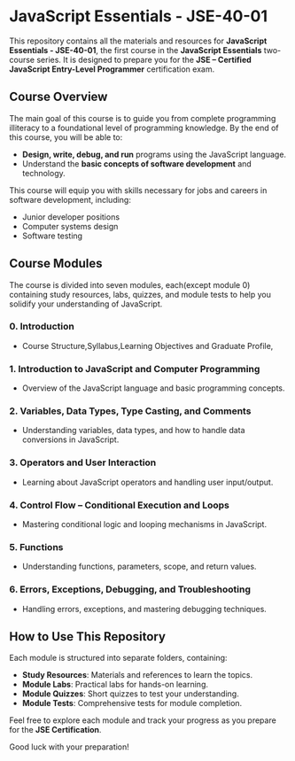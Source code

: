 # JavaScript Essentials - JSE-40-01

This repository contains all the materials and resources for **JavaScript Essentials - JSE-40-01**, the first course in the **JavaScript Essentials** two-course series. It is designed to prepare you for the **JSE – Certified JavaScript Entry-Level Programmer** certification exam.

## Course Overview

The main goal of this course is to guide you from complete programming illiteracy to a foundational level of programming knowledge. By the end of this course, you will be able to:

- **Design, write, debug, and run** programs using the JavaScript language.
- Understand the **basic concepts of software development** and technology.

This course will equip you with skills necessary for jobs and careers in software development, including:

- Junior developer positions
- Computer systems design
- Software testing

## Course Modules

The course is divided into seven modules, each(except module 0) containing study resources, labs, quizzes, and module tests to help you solidify your understanding of JavaScript.

### 0. Introduction
- Course Structure,Syllabus,Learning Objectives and Graduate Profile,

### 1. Introduction to JavaScript and Computer Programming
- Overview of the JavaScript language and basic programming concepts.

### 2. Variables, Data Types, Type Casting, and Comments
- Understanding variables, data types, and how to handle data conversions in JavaScript.

### 3. Operators and User Interaction
- Learning about JavaScript operators and handling user input/output.

### 4. Control Flow – Conditional Execution and Loops
- Mastering conditional logic and looping mechanisms in JavaScript.

### 5. Functions
- Understanding functions, parameters, scope, and return values.

### 6. Errors, Exceptions, Debugging, and Troubleshooting
- Handling errors, exceptions, and mastering debugging techniques.

## How to Use This Repository

Each module is structured into separate folders, containing:
- **Study Resources**: Materials and references to learn the topics.
- **Module Labs**: Practical labs for hands-on learning.
- **Module Quizzes**: Short quizzes to test your understanding.
- **Module Tests**: Comprehensive tests for module completion.

Feel free to explore each module and track your progress as you prepare for the **JSE Certification**.

Good luck with your preparation!
